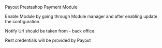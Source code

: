 Payout Prestashop Payment Module

Enable Module by going through Module manager and after enabling update the configuration.

Notify Url should be taken from - back office.

Rest credentials will be provided by Payout

